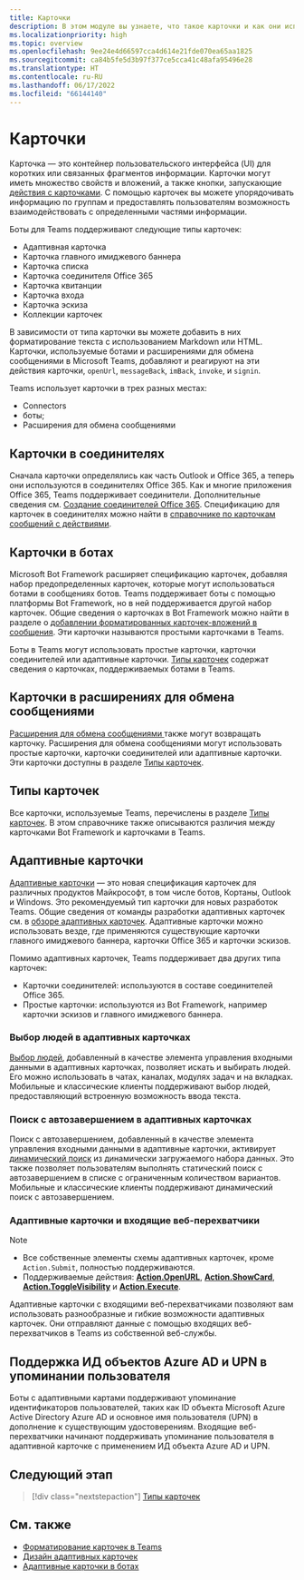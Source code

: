 ```yaml
---
title: Карточки
description: В этом модуле вы узнаете, что такое карточки и как они используются в ботах, соединителях и расширениях сообщений
ms.localizationpriority: high
ms.topic: overview
ms.openlocfilehash: 9ee24e4d66597cca4d614e21fde070ea65aa1825
ms.sourcegitcommit: ca84b5fe5d3b97f377ce5cca41c48afa95496e28
ms.translationtype: HT
ms.contentlocale: ru-RU
ms.lasthandoff: 06/17/2022
ms.locfileid: "66144140"
---
```

# <a name="cards"></a>Карточки

Карточка — это контейнер пользовательского интерфейса (UI) для коротких или связанных фрагментов информации. Карточки могут иметь множество свойств и вложений, а также кнопки, запускающие [действия с карточками](~/task-modules-and-cards/cards/cards-actions.md). С помощью карточек вы можете упорядочивать информацию по группам и предоставлять пользователям возможность взаимодействовать с определенными частями информации.

Боты для Teams поддерживают следующие типы карточек:

* Адаптивная карточка
* Карточка главного имиджевого баннера
* Карточка списка
* Карточка соединителя Office 365
* Карточка квитанции
* Карточка входа
* Карточка эскиза
* Коллекции карточек

В зависимости от типа карточки вы можете добавить в них форматирование текста с использованием Markdown или HTML. Карточки, используемые ботами и расширениями для обмена сообщениями в Microsoft Teams, добавляют и реагируют на эти действия карточки, `openUrl`, `messageBack`, `imBack`, `invoke`, и `signin`.

Teams использует карточки в трех разных местах:

* Connectors
* боты;
* Расширения для обмена сообщениями

## <a name="cards-in-connectors"></a>Карточки в соединителях

Сначала карточки определялись как часть Outlook и Office 365, а теперь они используются в соединителях Office 365. Как и многие приложения Office 365, Teams поддерживает соединители. Дополнительные сведения см. [Создание соединителей Office 365](../webhooks-and-connectors/how-to/connectors-creating.md). Спецификацию для карточек в соединителях можно найти в [справочнике по карточкам сообщений с действиями](/outlook/actionable-messages/card-reference).

## <a name="cards-in-bots"></a>Карточки в ботах

Microsoft Bot Framework расширяет спецификацию карточек, добавляя набор предопределенных карточек, которые могут использоваться ботами в сообщениях ботов. Teams поддерживает боты с помощью платформы Bot Framework, но в ней поддерживается другой набор карточек. Общие сведения о карточках в Bot Framework можно найти в разделе о [добавлении форматированных карточек-вложений в сообщения](/bot-framework/nodejs/bot-builder-nodejs-send-rich-cards). Эти карточки называются простыми карточками в Teams.

Боты в Teams могут использовать простые карточки, карточки соединителей или адаптивные карточки. [Типы карточек](~/task-modules-and-cards/cards/cards-reference.md) содержат сведения о карточках, поддерживаемых ботами в Teams.

## <a name="cards-in-message-extensions"></a>Карточки в расширениях для обмена сообщениями

[Расширения для обмена сообщениями ](~/messaging-extensions/what-are-messaging-extensions.md) также могут возвращать карточку. Расширения для обмена сообщениями могут использовать простые карточки, карточки соединителей или адаптивные карточки. Эти карточки доступны в разделе [Типы карточек](~/task-modules-and-cards/cards/cards-reference.md).

## <a name="types-of-cards"></a>Типы карточек

Все карточки, используемые Teams, перечислены в разделе [Типы карточек](~/task-modules-and-cards/cards/cards-reference.md). В этом справочнике также описываются различия между карточками Bot Framework и карточками в Teams.

## <a name="adaptive-cards"></a>Адаптивные карточки

[Адаптивные карточки](~/task-modules-and-cards/cards/cards-reference.md#adaptive-card) — это новая спецификация карточек для различных продуктов Майкрософт, в том числе ботов, Кортаны, Outlook и Windows. Это рекомендуемый тип карточки для новых разработок Teams. Общие сведения от команды разработки адаптивных карточек см. в [обзоре адаптивных карточек](/adaptive-cards). Адаптивные карточки можно использовать везде, где применяются существующие карточки главного имиджевого баннера, карточки Office 365 и карточки эскизов.

Помимо адаптивных карточек, Teams поддерживает два других типа карточек:

* Карточки соединителей: используются в составе соединителей Office 365.
* Простые карточки: используются из Bot Framework, например карточки эскизов и главного имиджевого баннера.

### <a name="people-picker-in-adaptive-cards"></a>Выбор людей в адаптивных карточках

[Выбор людей](cards/people-picker.md#people-picker-in-adaptive-cards), добавленный в качестве элемента управления входными данными в адаптивных карточках, позволяет искать и выбирать людей. Его можно использовать в чатах, каналах, модулях задач и на вкладках. Мобильные и классические клиенты поддерживают выбор людей, предоставляющий встроенную возможность ввода текста.

### <a name="type-ahead-search-in-adaptive-cards"></a>Поиск с автозавершением в адаптивных карточках  

Поиск с автозавершением, добавленный в качестве элемента управления входными данными в адаптивные карточки, активирует [динамический поиск](~/task-modules-and-cards/cards/dynamic-search.md) из динамически загружаемого набора данных. Это также позволяет пользователям выполнять статический поиск с автозавершением в списке с ограниченным количеством вариантов. Мобильные и классические клиенты поддерживают динамический поиск с автозавершением.

### <a name="adaptive-cards-and-incoming-webhooks"></a>Адаптивные карточки и входящие веб-перехватчики

> [!NOTE]
>
> * Все собственные элементы схемы адаптивных карточек, кроме `Action.Submit`, полностью поддерживаются.
> * Поддерживаемые действия: [**Action.OpenURL**](https://adaptivecards.io/explorer/Action.OpenUrl.html), [**Action.ShowCard**](https://adaptivecards.io/explorer/Action.ShowCard.html), [**Action.ToggleVisibility**](https://adaptivecards.io/explorer/Action.ToggleVisibility.html) и [**Action.Execute**](/adaptive-cards/authoring-cards/universal-action-model#actionexecute).

Адаптивные карточки с входящими веб-перехватчиками позволяют вам использовать разнообразные и гибкие возможности адаптивных карточек. Они отправляют данные с помощью входящих веб-перехватчиков в Teams из собственной веб-службы.

## <a name="support-for-azure-ad-object-id-and-upn-in-user-mention"></a>Поддержка ИД объектов Azure AD и UPN в упоминании пользователя

Боты с адаптивными картами поддерживают упоминание идентификаторов пользователей, таких как ID объекта Microsoft Azure Active Directory Azure AD и основное имя пользователя (UPN) в дополнение к существующим удостоверениям. Входящие веб-перехватчики начинают поддерживать упоминание пользователя в адаптивной карточке с применением ИД объекта Azure AD и UPN.

## <a name="next-step"></a>Следующий этап

> [!div class="nextstepaction"]
> [Типы карточек](~/task-modules-and-cards/cards/cards-reference.md)

## <a name="see-also"></a>См. также

* [Форматирование карточек в Teams](~/task-modules-and-cards/cards/cards-format.md)
* [Дизайн адаптивных карточек](~/task-modules-and-cards/cards/design-effective-cards.md)
* [Адаптивные карточки в ботах](../bots/how-to/conversations/conversation-messages.md#adaptive-cards)
